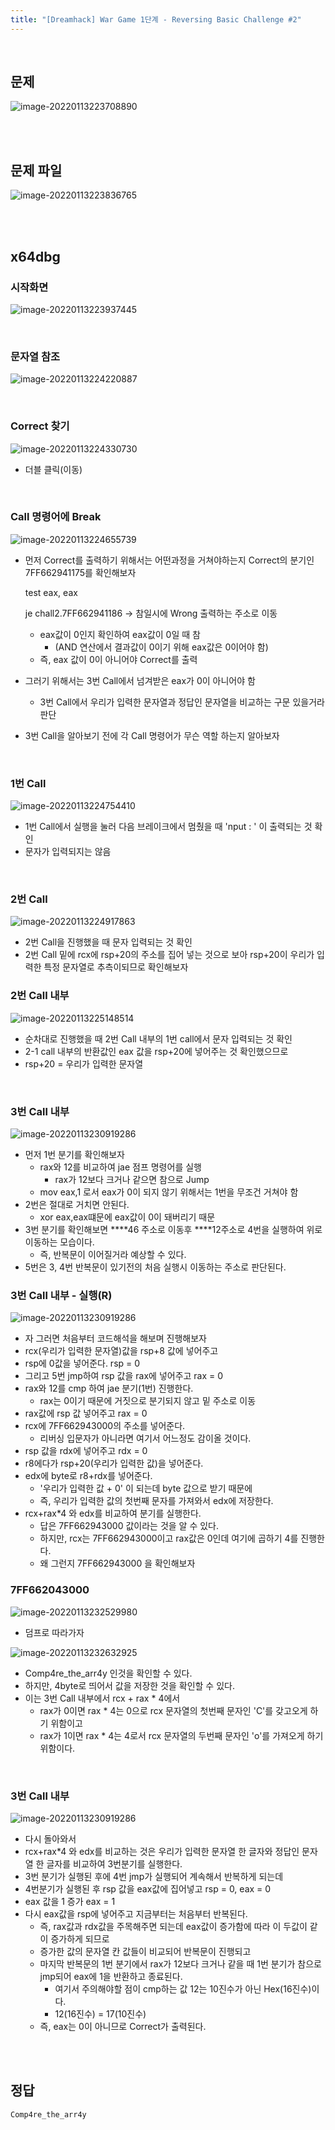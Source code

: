 ```yaml
---
title: "[Dreamhack] War Game 1단계 - Reversing Basic Challenge #2"
---
```


<br>

## 문제

![image-20220113223708890](https://raw.githubusercontent.com/EONION-TH3DB/image_repo/main/img/image-20220113223708890.png)

<br>

<br>

## 문제 파일

![image-20220113223836765](https://raw.githubusercontent.com/EONION-TH3DB/image_repo/main/img/image-20220113223836765.png)

<br>

<br>

##  x64dbg

### 시작화면

![image-20220113223937445](https://raw.githubusercontent.com/EONION-TH3DB/image_repo/main/img/image-20220113223937445.png)

<br>

### 문자열 참조

![image-20220113224220887](https://raw.githubusercontent.com/EONION-TH3DB/image_repo/main/img/image-20220113224220887.png)

<br>

### Correct 찾기

![image-20220113224330730](https://raw.githubusercontent.com/EONION-TH3DB/image_repo/main/img/image-20220113224330730.png)

- 더블 클릭(이동)

<br>

### Call 명령어에 Break

![image-20220113224655739](https://raw.githubusercontent.com/EONION-TH3DB/image_repo/main/img/image-20220113224655739.png)

- 먼저 Correct를 출력하기 위해서는 어떤과정을 거쳐야하는지 Correct의 분기인 7FF662941175를 확인해보자

  test eax, eax

  je chall2.7FF662941186 -> 참일시에 Wrong 출력하는 주소로 이동

  - eax값이 0인지 확인하여 eax값이 0일 때 참
    - (AND 연산에서 결과값이 0이기 위해 eax값은 0이어야 함)
  - 즉, eax 값이 0이 아니어야 Correct를 출력

- 그러기 위해서는 3번 Call에서 넘겨받은 eax가 0이 아니어야 함

  - 3번 Call에서 우리가 입력한 문자열과 정답인 문자열을 비교하는 구문 있을거라 판단

- 3번 Call을 알아보기 전에 각 Call 명령어가 무슨 역할 하는지 알아보자

<br>

### 1번 Call

![image-20220113224754410](https://raw.githubusercontent.com/EONION-TH3DB/image_repo/main/img/image-20220113224754410.png)

- 1번 Call에서 실행을 눌러 다음 브레이크에서 멈췄을 때 'nput : ' 이 출력되는 것 확인
- 문자가 입력되지는 않음

<br>

### 2번 Call

![image-20220113224917863](https://raw.githubusercontent.com/EONION-TH3DB/image_repo/main/img/image-20220113224917863.png)

- 2번 Call을 진행했을 때 문자 입력되는 것 확인
- 2번 Call 밑에 rcx에 rsp+20의 주소를 집어 넣는 것으로 보아 rsp+20이 우리가 입력한 특정 문자열로 추측이되므로 확인해보자

### 2번 Call 내부

![image-20220113225148514](https://raw.githubusercontent.com/EONION-TH3DB/image_repo/main/img/image-20220113225148514.png)

- 순차대로 진행했을 때 2번 Call 내부의 1번 call에서 문자 입력되는 것 확인
- 2-1 call 내부의 반환값인 eax 값을 rsp+20에 넣어주는 것 확인했으므로 
- rsp+20 = 우리가 입력한 문자열

<br>

### 3번 Call 내부

![image-20220113230919286](https://raw.githubusercontent.com/EONION-TH3DB/image_repo/main/img/image-20220113230919286.png)

- 먼저 1번 분기를 확인해보자
  - rax와 12를 비교하여 jae 점프 명령어를 실행
    - rax가 12보다 크거나 같으면 참으로 Jump
  - mov eax,1 로서 eax가 0이 되지 않기 위해서는 1번을 무조건 거쳐야 함
- 2번은 절대로 거치면 안된다.
  - xor eax,eax떄문에 eax값이 0이 돼버리기 때문
- 3번 분기를 확인해보면 ****46 주소로 이동후 ****12주소로 4번을 실행하여 위로 이동하는 모습이다.
  - 즉, 반복문이 이어질거라 예상할 수 있다.
- 5번은 3, 4번 반복문이 있기전의 처음 실행시 이동하는 주소로 판단된다.

### 3번 Call 내부 - 실행(R)

![image-20220113230919286](https://raw.githubusercontent.com/EONION-TH3DB/image_repo/main/img/image-20220113230919286.png)

- 자 그러면 처음부터 코드해석을 해보며 진행해보자
- rcx(우리가 입력한 문자열)값을 rsp+8 값에 넣어주고
- rsp에 0값을 넣어준다. rsp = 0
- 그리고 5번 jmp하여 rsp 값을 rax에 넣어주고 rax = 0
- rax와 12를 cmp 하여 jae 분기(1번) 진행한다.
  - rax는 0이기 때문에 거짓으로 분기되지 않고 밑 주소로 이동
- rax값에 rsp 값 넣어주고 rax = 0
- rcx에 7FF662943000의 주소를 넣어준다.
  - 리버싱 입문자가 아니라면 여기서 어느정도 감이올 것이다.
- rsp 값을 rdx에 넣어주고 rdx = 0
- r8에다가 rsp+20(우리가 입력한 값)을 넣어준다.
- edx에 byte로 r8+rdx를 넣어준다.
  - '우리가 입력한 값 + 0' 이 되는데 byte 값으로 받기 때문에
  - 즉, 우리가 입력한 값의 첫번째 문자를 가져와서 edx에 저장한다.
- rcx+rax*4 와 edx를 비교하여 분기를 실행한다.
  - 답은 7FF662943000 값이라는 것을 알 수 있다.
  - 하지만, rcx는 7FF662943000이고 rax값은 0인데 여기에 곱하기 4를 진행한다.
  - 왜 그런지 7FF662943000 을 확인해보자

### 7FF662043000

![image-20220113232529980](https://raw.githubusercontent.com/EONION-TH3DB/image_repo/main/img/image-20220113232529980.png)

- 덤프로 따라가자

![image-20220113232632925](https://raw.githubusercontent.com/EONION-TH3DB/image_repo/main/img/image-20220113232632925.png)

- Comp4re_the_arr4y 인것을 확인할 수 있다.
- 하지만, 4byte로 띄어서 값을 저장한 것을 확인할 수 있다.
- 이는 3번 Call 내부에서 rcx + rax * 4에서 
  - rax가 0이면 rax * 4는 0으로 rcx 문자열의 첫번째 문자인 'C'를 갖고오게 하기 위함이고 
  - rax가 1이면 rax * 4는 4로서 rcx 문자열의 두번째 문자인 'o'를 가져오게 하기 위함이다.

<br>

### 3번 Call 내부

![image-20220113230919286](https://raw.githubusercontent.com/EONION-TH3DB/image_repo/main/img/image-20220113230919286.png)

- 다시 돌아와서
- rcx+rax*4 와 edx를 비교하는 것은 우리가 입력한 문자열 한 글자와 정답인 문자열 한 글자를 비교하여 3번분기를 실행한다.
- 3번 분기가 실행된 후에 4번 jmp가 실행되어 계속해서 반복하게 되는데
- 4번분기가 실행된 후 rsp 값을 eax값에 집어넣고 rsp = 0, eax = 0
- eax 값을 1 증가 eax = 1
- 다시 eax값을 rsp에 넣어주고 지금부터는 처음부터 반복된다.
  - 즉, rax값과 rdx값을 주목해주면 되는데 eax값이 증가함에 따라 이 두값이 같이 증가하게 되므로
  - 증가한 값의 문자열 칸 값들이 비교되어 반복문이 진행되고
  - 마지막 반복문의 1번 분기에서 rax가 12보다 크거나 같을 때 1번 분기가 참으로 jmp되어 eax에 1을 반환하고 종료된다.
    - 여기서 주의해야할 점이 cmp하는 값 12는 10진수가 아닌 Hex(16진수)이다.
    - 12(16진수) = 17(10진수)
  - 즉, eax는 0이 아니므로 Correct가 출력된다.

<br>

<br>

## 정답

`Comp4re_the_arr4y`